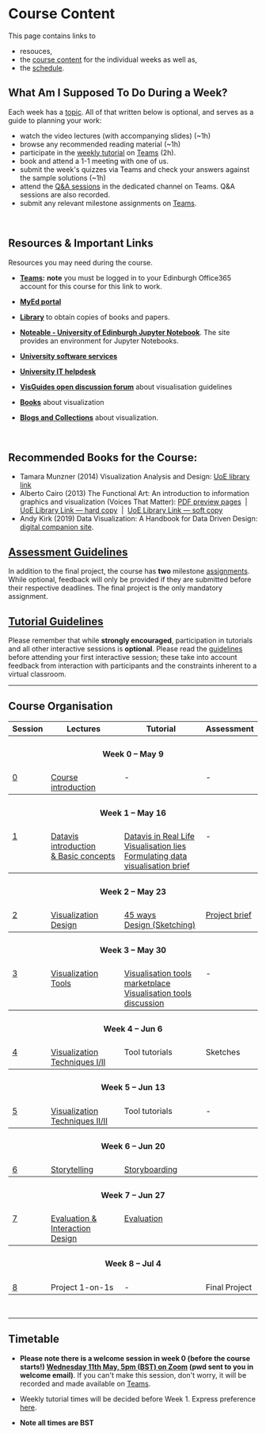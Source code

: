 
# Course Content 

This page contains links to 
* resouces, 
* the [course content](#course-organisation) for the individual weeks as well as, 
* the [schedule](#timetable). 

## What Am I Supposed To Do During a Week? 

Each week has a [topic](#course-organisation). All of that written below is optional, and serves as a guide to planning your work:

* watch the video lectures (with accompanying slides) (~1h)
* browse any recommended reading material (~1h)
* participate in the [weekly tutorial](#timetable) on [Teams](https://bit.ly/dv4p2022) (2h). <!-- There is a channel for each tutorial group A and B. Sessions are recorded (recordings will automatially appear in the channel); tutorial scripts are linked from the schedule. -->
* book and attend a 1-1 meeting with one of us. <!-- TODO - insert link? -->
* submit the week's quizzes via Teams and check your answers against the sample solutions (~1h)
* attend the [Q&A sessions](#timetable) in the dedicated channel on Teams. Q&A sessions are also recorded.
* submit any relevant milestone assignments on [Teams](https://bit.ly/dv4p2022).


<br />

## Resources & Important Links

Resources you may need during the course. 

* **[Teams](https://bit.ly/dv4p2022):** **note** you must be logged in to your Edinburgh Office365 account for this course for this link to work.   
<!-- * **[Book 1-on-1](https://datavisonline.youcanbook.me)**. The booking link will lapse from the end of each week's bookings, AND work again from Tues 14:00 when new bookings are available -->

* **[MyEd portal](https://www.myed.ed.ac.uk)**   
* **[Library](https://discovered.ed.ac.uk)** to obtain copies of books and papers. 

* **[Noteable - University of Edinburgh Jupyter Notebook](https://noteable.edina.ac.uk/launch)**. The site provides an environment for Jupyter Notebooks.  
* **[University software services](https://www.ed.ac.uk/information-services/computing/desktop-personal/software)**
* **[University IT helpdesk](https://www.ed.ac.uk/information-services/help-consultancy/contact-helpline)**

* **[VisGuides open discussion forum](https://visguides.org/)** about visualisation guidelines  
* **[Books](https://visualinteractivedata.github.io/res-books)** about visualization
* **[Blogs and Collections](https://visualinteractivedata.github.io/res-collections.html)** about visualization.
<br />

## Recommended Books for the Course: 

* Tamara Munzner (2014) Visualization Analysis and Design: [UoE library link](https://discovered.ed.ac.uk/permalink/f/1njkql8/44UOE_ALMA51246510430002466)
* Alberto Cairo (2013) The Functional Art: An introduction to information graphics and visualization (Voices That Matter): [PDF preview pages](https://ptgmedia.pearsoncmg.com/images/9780321834737/samplepages/0321834739.pdf) &nbsp;|&nbsp; [UoE Library Link &mdash; hard copy](https://discovered.ed.ac.uk/permalink/f/gfso8q/44UOE_ALMA21114830170002466) &nbsp;|&nbsp; [UoE Library Link &mdash; soft copy](https://discovered.ed.ac.uk/permalink/f/gfso8q/44UOE_ALMA51285758880002466)
* Andy Kirk (2019) Data Visualization: A Handbook for Data Driven Design: [digital companion site](http://book.visualisingdata.com).

## [Assessment Guidelines](assessment.md)

In addition to the final project, the course has **two** milestone [assignments](assessment.md). While optional, feedback will only be provided if they are submitted before their respective deadlines.
The final project is the only mandatory assignment.

## [Tutorial Guidelines](tutorials.md)

Please remember that while **strongly encouraged**, participation in tutorials and all other interactive sessions is **optional**. Please read the [guidelines](tutorials.md) before attending your first interactive session; these take into account feedback from interaction with participants and the constraints inherent to a virtual classroom. 

***


<a name = "course-organisation"></a>
## Course Organisation

<table>

  <tr>
    <th>Session</th>
    <th>Lectures</th>
    <th>Tutorial</th>
    <th>Assessment</th>
  </tr>

  <tr style = "vertical-align:top;">
    <th colspan = "4"><h4>Week 0 &ndash; May 9</h4></th>
  </tr>
  <tr style = "vertical-align:top;">
   <td><a href="session-0">0</a></td>
   <td><a href="session-0">Course introduction</a></td>
   <td>-</td>
   <td>-</td>
  </tr>

  <tr style = "vertical-align:top;">
    <th colspan = "4"><h4>Week 1 &ndash; May 16</h4></th>
  </tr>
  <tr style = "vertical-align:top;">
   <td><a href="session-1">1</a></td>
   <td>
      <a href="session-1#lecture">Datavis introduction<br> &amp; Basic concepts</a>
    </td>
    <td>
      <a href="session-1#tutorial-real-life">Datavis in Real Life</a><br/>
      <a href="session-1#tutorial-vis_lies">Visualisation lies</a><br/>
      <a href="session-1-2#tutorial-project_brief">Formulating data visualisation brief</a><br/>
    </td>
    <td>-</td>
  </tr>
 
  <tr style = "vertical-align:top;">
    <th colspan = "4"><h4>Week 2 &ndash; May 23</h4></th>
  </tr><tr style = "vertical-align:top;">
   <td><a href="session-2">2</a></td>
   <td>
      <a href="session-2#lecture">Visualization Design</a><br/>
    </td><td>
      <a href="session-2#tutorial-fortyfive-ways">45 ways</a><br/>
      <a href="session-2#tutorial-design-sketching">Design (Sketching)</a><br/>
    </td><td>
      <a href="session-2#assignment">Project brief</a>
    </td>
  </tr>
 
  <tr style = "vertical-align:top;">
     <th colspan = "4"><h4>Week 3 &ndash; May 30</h4></th>
  </tr><tr style = "vertical-align:top;">
   <td><a href="session-3">3</a></td>
    <td>
       <a href="session-3#lecture">Visualization Tools</a><br/>
    </td><td>
      <a href="session-3#tutorial-tool-marketplace">Visualisation tools marketplace</a><br/>
      <a href="session-3#tutorial-tools-discussion">Visualisation tools discussion</a><br/>
    </td><td>
     -
    </td>
  </tr>
  
  <tr style = "vertical-align:top;">
    <th colspan = "4"><h4>Week 4 &ndash; Jun 6</h4></th>
  </tr><tr style = "vertical-align:top;">
    <td><a href="session-4">4</a></td>
    <td style = "vertical-align:top;">
      <a href="session-4#lecture">Visualization Techniques I/II</a><br/>
    </td><td>
      Tool tutorials
    </td><td>
      Sketches
    </td>
  </tr>
  
  <tr style = "vertical-align:top;">
    <th colspan = "4"><h4>Week 5 &ndash; Jun 13</h4></th>
  </tr><tr style = "vertical-align:top;">
    <td><a href="session-5">5</a></td>
    <td style = "vertical-align:top;">
      <a href="session-5#lecture">Visualization Techniques II/II</a><br/>
    </td><td>
      Tool tutorials
    </td><td>
      -
    </td>
  </tr>
  
  <tr style = "vertical-align:top;">
    <th colspan = "4"><h4>Week 6 &ndash; Jun 20</h4></th>
  </tr><tr style = "vertical-align:top;">
    <td><a href="session-6">6</a></td>
    <td style = "vertical-align:top;">
      <a href="session-6#lecture">Storytelling</a>
    </td><td>
      <a href="session-6#design-data-comics">Storyboarding</a>
    </td><td>
    </td>
  </tr>
  
  <tr style = "vertical-align:top;">
    <th colspan = "4"><h4>Week 7 &ndash; Jun 27</h4></th>
  </tr><tr style = "vertical-align:top;">
    <td><a href="session-7">7</a></td>
    <td style = "vertical-align:top;">
      <a href="session-7#lecture">Evaluation &amp; Interaction Design</a>
    </td><td>
       <a href="session-7#tutorial-programming_clinic">Evaluation</a>
    </td><td>
    </td>
  </tr>
  
  <tr style = "vertical-align:top;">
    <th colspan = "4"><h4>Week 8 &ndash; Jul 4</h4></th>
  </tr><tr style = "vertical-align:top;">
    <td><a href="session-8">8</a></td>
    <td style = "vertical-align:top;">
      Project 1-on-1s
    </td>
    <td>-</td>
    <td>Final Project</td>
  </tr>
  
</table>


<p>&nbsp;</p>

***

<a name = "timetable"></a>
## Timetable


* __Please note there is a welcome session in week 0 (before the course starts!) [Wednesday 11th May, 5pm (BST) on Zoom](https://ed-ac-uk.zoom.us/j/86258573125) (pwd sent to you in welcome email)__. If you can't make this session, don't worry, it will be recorded and made available on [Teams](https://bit.ly/dv4p2022).
* Weekly tutorial times will be decided before Week 1. Express preference [here](https://www.when2meet.com/?15496393-25Irc).
* __Note all times are BST__

  <!-- * T-1: Mon 10-12:00 (BST) -->
  <!-- * T-2: Sat 09:30-11:30 (BST) -->
<!-- * There are 2 Lecture Q&As per week. They are opportunities for you to ask any question about course content and engage in public discussions with all of the participants. You may attend any or all Q&As. The content of these sessions depends on the participants asking questions.  -->